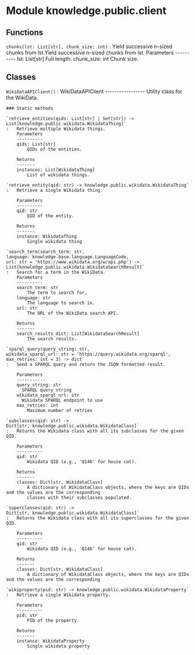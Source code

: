 Module knowledge.public.client
==============================

Functions
---------

`chunks(lst: List[str], chunk_size: int)`
:   Yield successive n-sized chunks from lst.Yield successive n-sized chunks from lst.
    Parameters
    ----------
    lst: List[str]
        Full length.
    chunk_size: int
        Chunk size.

Classes
-------

`WikiDataAPIClient()`
:   WikiDataAPIClient
    -----------------
    Utility class for the WikiData.

    ### Static methods

    `retrieve_entities(qids: List[str] | Set[str]) ‑> List[knowledge.public.wikidata.WikidataThing]`
    :   Retrieve multiple Wikidata things.
        Parameters
        ----------
        qids: List[str]
            QIDs of the entities.
        
        Returns
        -------
        instances: List[WikidataThing]
            List of wikidata things.

    `retrieve_entity(qid: str) ‑> knowledge.public.wikidata.WikidataThing`
    :   Retrieve a single Wikidata thing.
        
        Parameters
        ----------
        qid: str
            QID of the entity.
        
        Returns
        -------
        instance: WikidataThing
            Single wikidata thing

    `search_term(search_term: str, language: knowledge.base.language.LanguageCode, url: str = 'https://www.wikidata.org/w/api.php') ‑> List[knowledge.public.wikidata.WikidataSearchResult]`
    :   Search for a term in the WikiData.
        Parameters
        ----------
        search_term: str
            The term to search for.
        language: str
            The language to search in.
        url: str
            The URL of the WikiData search API.
        
        Returns
        -------
        search_results_dict: List[WikidataSearchResult]
            The search results.

    `sparql_query(query_string: str, wikidata_sparql_url: str = 'https://query.wikidata.org/sparql', max_retries: int = 3) ‑> dict`
    :   Send a SPARQL query and return the JSON formatted result.
        
        Parameters
        -----------
        query_string: str
          SPARQL query string
        wikidata_sparql_url: str
          Wikidata SPARQL endpoint to use
        max_retries: int
            Maximum number of retries

    `subclasses(qid: str) ‑> Dict[str, knowledge.public.wikidata.WikidataClass]`
    :   Returns the Wikidata class with all its subclasses for the given QID.
        
        Parameters
        ----------
        qid: str
            Wikidata QID (e.g., 'Q146' for house cat).
        
        Returns
        -------
        classes: Dict[str, WikidataClass]
            A dictionary of WikidataClass objects, where the keys are QIDs and the values are the corresponding
            classes with their subclasses populated.

    `superclasses(qid: str) ‑> Dict[str, knowledge.public.wikidata.WikidataClass]`
    :   Returns the Wikidata class with all its superclasses for the given QID.
        
        Parameters
        ----------
        qid: str
            Wikidata QID (e.g., 'Q146' for house cat).
        
        Returns
        -------
        classes: Dict[str, WikidataClass]
            A dictionary of WikidataClass objects, where the keys are QIDs and the values are the corresponding

    `wikiproperty(pid: str) ‑> knowledge.public.wikidata.WikidataProperty`
    :   Retrieve a single Wikidata property.
        
        Parameters
        ----------
        pid: str
            PID of the property.
        
        Returns
        -------
        instance: WikidataProperty
            Single wikidata property
